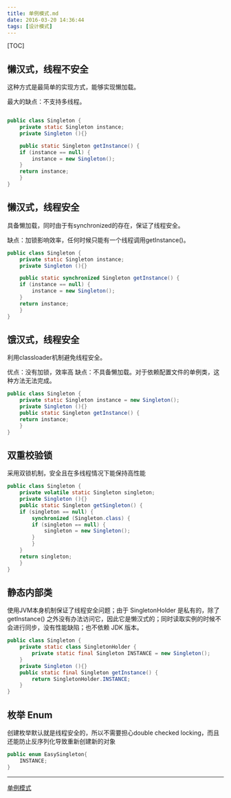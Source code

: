 ```yaml
---
title: 单例模式.md
date: 2016-03-20 14:36:44
tags: [设计模式]
---
```


[TOC]

<!--more-->

## 懒汉式，线程不安全

这种方式是最简单的实现方式，能够实现懒加载。

最大的缺点：不支持多线程。

```java

public class Singleton {
    private static Singleton instance;
    private Singleton (){}

    public static Singleton getInstance() {
    if (instance == null) {
        instance = new Singleton();
    }
    return instance;
    }
}
```

## 懒汉式，线程安全

具备懒加载，同时由于有synchronized的存在，保证了线程安全。

缺点：加锁影响效率，任何时候只能有一个线程调用getInstance()。

```java
public class Singleton {
    private static Singleton instance;
    private Singleton (){}

    public static synchronized Singleton getInstance() {
    if (instance == null) {
        instance = new Singleton();
    }
    return instance;
    }
}
```

## 饿汉式，线程安全

利用classloader机制避免线程安全。

优点：没有加锁，效率高
缺点：不具备懒加载。对于依赖配置文件的单例类，这种方法无法完成。

```java
public class Singleton {
    private static Singleton instance = new Singleton();
    private Singleton (){}
    public static Singleton getInstance() {
    return instance;
    }
}
```

## 双重校验锁

采用双锁机制，安全且在多线程情况下能保持高性能

```java
public class Singleton {
    private volatile static Singleton singleton;
    private Singleton (){}
    public static Singleton getSingleton() {
    if (singleton == null) {
        synchronized (Singleton.class) {
        if (singleton == null) {
            singleton = new Singleton();
        }
        }
    }
    return singleton;
    }
}
```

## 静态内部类

使用JVM本身机制保证了线程安全问题；由于 SingletonHolder 是私有的，除了 getInstance() 之外没有办法访问它，因此它是懒汉式的；同时读取实例的时候不会进行同步，没有性能缺陷；也不依赖 JDK 版本。

```java
public class Singleton {
    private static class SingletonHolder {
        private static final Singleton INSTANCE = new Singleton();
    }
    private Singleton (){}
    public static final Singleton getInstance() {
        return SingletonHolder.INSTANCE;
    }
}

```

## 枚举 Enum

创建枚举默认就是线程安全的，所以不需要担心double checked locking，而且还能防止反序列化导致重新创建新的对象

```java
public enum EasySingleton{
    INSTANCE;
}
```


----
[单例模式](http://wuchong.me/blog/2014/08/28/how-to-correctly-write-singleton-pattern/)